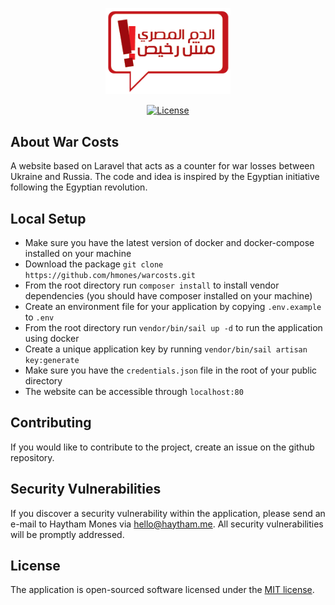<p align="center"><a href="https://thewarcosts.com" target="_blank"><img src="public/img/logo.png" width="200"></a></p>

<p align="center">
<a href="https://github.com/hmones/warcosts/"><img src="https://img.shields.io/packagist/l/laravel/framework" alt="License"></a>
</p>

## About War Costs

A website based on Laravel that acts as a counter for war losses between Ukraine and Russia. The code and idea is inspired by the Egyptian initiative following the Egyptian revolution.

## Local Setup

- Make sure you have the latest version of docker and docker-compose installed on your machine
- Download the package `git clone https://github.com/hmones/warcosts.git`
- From the root directory run `composer install` to install vendor dependencies (you should have composer installed on your machine)
- Create an environment file for your application by copying `.env.example` to `.env`
- From the root directory run `vendor/bin/sail up -d` to run the application using docker
- Create a unique application key by running `vendor/bin/sail artisan key:generate`
- Make sure you have the `credentials.json` file in the root of your public directory
- The website can be accessible through `localhost:80`

## Contributing

If you would like to contribute to the project, create an issue on the github repository.

## Security Vulnerabilities

If you discover a security vulnerability within the application, please send an e-mail to Haytham Mones via [hello@haytham.me](mailto:hello@haytham.me). All security vulnerabilities will be promptly addressed.

## License

The application is open-sourced software licensed under the [MIT license](https://opensource.org/licenses/MIT).
